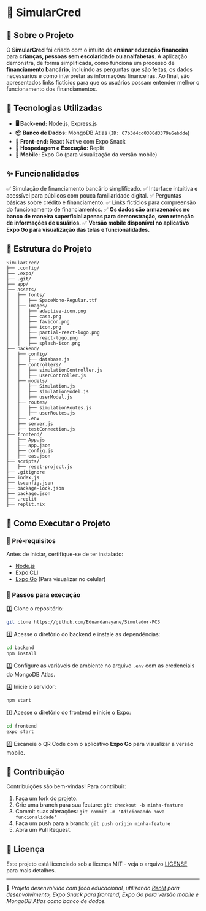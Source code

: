 # 📌 SimularCred

## 🏦 Sobre o Projeto
O **SimularCred** foi criado com o intuito de **ensinar educação financeira** para **crianças, pessoas sem escolaridade ou analfabetas**. A aplicação demonstra, de forma simplificada, como funciona um processo de **financiamento bancário**, incluindo as perguntas que são feitas, os dados necessários e como interpretar as informações financeiras. Ao final, são apresentados links fictícios para que os usuários possam entender melhor o funcionamento dos financiamentos.

## 🚀 Tecnologias Utilizadas

- **🖥️ Back-end:** Node.js, Express.js
- **📦 Banco de Dados:** MongoDB Atlas (`ID: 67b3d4cd0306d3379e6ebdde`)
- **📱 Front-end:** React Native com Expo Snack
- **📡 Hospedagem e Execução:** Replit
- **📲 Mobile:** Expo Go (para visualização da versão mobile)

## ✨ Funcionalidades

✅ Simulação de financiamento bancário simplificado.
✅ Interface intuitiva e acessível para públicos com pouca familiaridade digital.
✅ Perguntas básicas sobre crédito e financiamento.
✅ Links fictícios para compreensão do funcionamento de financiamentos.
✅ **Os dados são armazenados no banco de maneira superficial apenas para demonstração, sem retenção de informações de usuários.**
✅ **Versão mobile disponível no aplicativo Expo Go para visualização das telas e funcionalidades.**

## 📂 Estrutura do Projeto
```
SimularCred/
├── .config/
├── .expo/
├── .git/
├── app/
├── assets/
│   ├── fonts/
│   │   ├── SpaceMono-Regular.ttf
│   ├── images/
│   │   ├── adaptive-icon.png
│   │   ├── casa.png
│   │   ├── favicon.png
│   │   ├── icon.png
│   │   ├── partial-react-logo.png
│   │   ├── react-logo.png
│   │   ├── splash-icon.png
├── backend/
│   ├── config/
│   │   ├── database.js
│   ├── controllers/
│   │   ├── simulationController.js
│   │   ├── userController.js
│   ├── models/
│   │   ├── Simulation.js
│   │   ├── simulationModel.js
│   │   ├── userModel.js
│   ├── routes/
│   │   ├── simulationRoutes.js
│   │   ├── userRoutes.js
│   ├── .env
│   ├── server.js
│   ├── testConnection.js
├── frontend/
│   ├── App.js
│   ├── app.json
│   ├── config.js
│   ├── eas.json
├── scripts/
│   ├── reset-project.js
├── .gitignore
├── index.js
├── tsconfig.json
├── package-lock.json
├── package.json
├── .replit
├── replit.nix
```

## 🚀 Como Executar o Projeto

### 🔹 Pré-requisitos
Antes de iniciar, certifique-se de ter instalado:
- [Node.js](https://nodejs.org/)
- [Expo CLI](https://docs.expo.dev/get-started/installation/)
- [Expo Go](https://expo.dev/client) (Para visualizar no celular)

### 🔹 Passos para execução

1️⃣ Clone o repositório:
   ```sh
   git clone https://github.com/Eduardanayane/Simulador-PC3
   ```

2️⃣ Acesse o diretório do backend e instale as dependências:
   ```sh
   cd backend
   npm install
   ```

3️⃣ Configure as variáveis de ambiente no arquivo `.env` com as credenciais do MongoDB Atlas.

4️⃣ Inicie o servidor:
   ```sh
   npm start
   ```

5️⃣ Acesse o diretório do frontend e inicie o Expo:
   ```sh
   cd frontend
   expo start
   ```

6️⃣ Escaneie o QR Code com o aplicativo **Expo Go** para visualizar a versão mobile.

## 🤝 Contribuição

Contribuições são bem-vindas! Para contribuir:
1. Faça um fork do projeto.
2. Crie uma branch para sua feature: `git checkout -b minha-feature`
3. Commit suas alterações: `git commit -m 'Adicionando nova funcionalidade'`
4. Faça um push para a branch: `git push origin minha-feature`
5. Abra um Pull Request.

## 📜 Licença

Este projeto está licenciado sob a licença MIT - veja o arquivo [LICENSE](LICENSE) para mais detalhes.

---
📌 *Projeto desenvolvido com foco educacional, utilizando [Replit](https://replit.com/@eduardaalmeida9/Simulador-PC3) para desenvolvimento, Expo Snack para frontend, Expo Go para versão mobile e MongoDB Atlas como banco de dados.*
